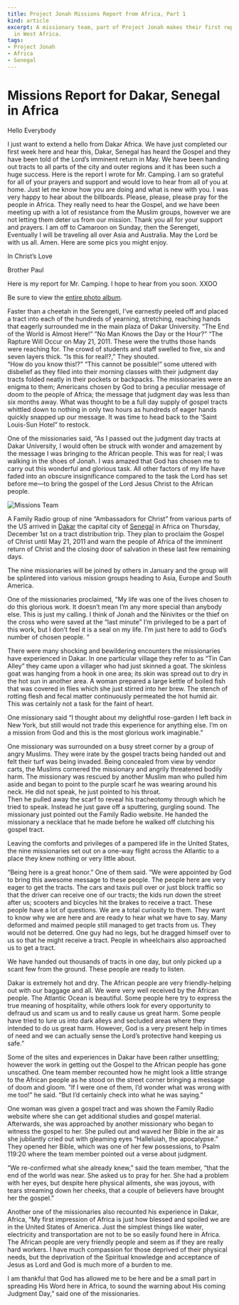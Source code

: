 ```yaml
---
title: Project Jonah Missions Report from Africa, Part 1
kind: article
excerpt: A missionary team, part of Project Jonah makes their first report from Senegal 
  in West Africa.
tags:
- Project Jonah
- Africa
- Senegal
---
```

# Missions Report for Dakar, Senegal in Africa

Hello Everybody

I just want to extend a hello from Dakar Africa.  We 
have just completed our first week here and hear this, Dakar, Senegal has heard the Gospel 
and they have been told of the Lord&rsquo;s imminent return in May.  We have been handing 
out tracts to all parts of the city and outer regions and it has been such a huge success. 
Here is the report I wrote for Mr. Camping.  I am so grateful for all of your prayers and 
support and would love to hear from all of you at home. Just let me know how you are doing 
and what is new with you.  I was very happy to hear about the billboards. Please, please,
please pray for the people in Africa.  They really need to hear the Gospel, and we have 
been meeting up with a lot of resistance from the Muslim groups, however we are not letting 
them deter us from our mission.  Thank you all for your support and prayers.  I am off to 
Camaroon on Sunday, then the Serengeti, Eventually I will be traveling all over Asia and 
Australia. May the Lord be with us all. Amen.  Here are some pics you might enjoy.

In Christ&rsquo;s Love

Brother Paul

Here is my report for Mr. Camping.  I hope to hear from you soon.  XXOO

Be sure to view the [entire photo album](http://www.ebiblefellowship.com/gallery/v/project_jonah/senegal_tract_trip/).

Faster than a cheetah in the Serengeti, I&rsquo;ve earnestly peeled off and placed a tract 
into each of the hundreds of yearning, stretching, reaching hands that eagerly surrounded
me in the main plaza of Dakar University. “The End of the World is Almost Here!” 
“No Man Knows the Day or the Hour?”  “The Rapture Will Occur on May 21, 2011. 
These were the truths those hands were reaching for.  The crowd of students and staff 
swelled to five, six and seven layers thick. “Is this for real!?,” They shouted.  
“How do you know this!?” “This cannot be possible!” some uttered with disbelief as they 
filed into their morning classes with their judgment day tracts folded neatly in their 
pockets or backpacks.  The missionaries were an enigma to them; Americans chosen by God 
to bring a peculiar message of doom to the people of Africa; the message that judgment 
day was less than six months away. What was thought to be a full day supply of gospel 
tracts whittled down to nothing in only two hours as hundreds of eager hands quickly 
snapped up our message. It was time to head back to the ‘Saint Louis-Sun Hotel” to restock.

One of the missionaries said, “As I passed out the judgment day tracts at Dakar 
University, I would often be struck with wonder and amazement by the message I 
was bringing to the African people. This was for real; I was walking in the shoes of 
Jonah. I was amazed that God has chosen me to carry out this wonderful and glorious 
task. All other factors of my life have faded into an obscure insignificance compared 
to the task the Lord has set before me&mdash;to bring the gospel of the Lord Jesus 
Christ to the African people.

![Missions Team](http://www.ebiblefellowship.com/gallery/d/2582-2/photo-1.jpg)

A Family Radio group of nine “Ambassadors for Christ” from various parts of the US 
arrived in [Dakar](http://en.wikipedia.org/wiki/Dakar) the capital city of 
[Senegal](http://en.wikipedia.org/wiki/Senegal) 
in Africa on Thursday, December 1st on a tract distribution trip. They 
plan to proclaim the Gospel of Christ until May 21, 2011 and warn the people of Africa 
of the imminent return of Christ and the closing door of salvation in these last few 
remaining days.  

The nine missionaries will be joined by others in January and the group will be 
splintered into various mission groups heading to Asia, Europe and South America.  

One of the missionaries proclaimed, “My life was one of the lives chosen to do 
this glorious work. It doesn&rsquo;t mean I&rsquo;m any more special than anybody 
else. This is just my calling. I think of Jonah and the Ninivites or the thief on 
the cross who were saved at the “last minute” I’m privileged to be a part of 
this work, but I don&rsquo;t feel it is a seal on my life. I&rsquo;m just here 
to add to God&rsquo;s number of chosen people. ”

There were many shocking and bewildering encounters the missionaries have experienced 
in Dakar. In one particular village they refer to as “Tin Can Alley” they came upon 
a villager who had just skinned a goat. The skinless goat was hanging from a hook 
in one area; its skin was spread out to dry in the hot sun in another area. A woman 
prepared a large kettle of boiled fish that was covered in flies which she just 
stirred into her brew. The stench of rotting flesh and fecal matter continuously 
permeated the hot humid air. This was certainly not a task for the faint of heart.

One missionary said “I thought about my delightful rose-garden I left back in New 
York, but still would not trade this experience for anything else.  I&rsquo;m on 
a mission from God and this is the most glorious work imaginable.”

One missionary was surrounded on a busy street corner by a group of angry Muslims. 
They were irate by the gospel tracts being handed out and felt their turf was being 
invaded. Being concealed from view by vendor carts, the Muslims cornered the 
missionary and angrily threatened bodily harm.  The missionary was rescued by 
another Muslim man who pulled him aside and began to point to the purple scarf 
he was wearing around his neck.  He did not speak, he just pointed to his throat.  
Then he pulled away the scarf to reveal his tracheotomy through which he tried to 
speak. Instead he just gave off a sputtering, gurgling sound. The missionary just 
pointed out the Family Radio website. He handed the missionary a necklace that he 
made before he walked off clutching his gospel tract.

Leaving the comforts and privileges of a pampered life in the United States, the 
nine missionaries set out on a one-way flight across the Atlantic to a place they 
knew nothing or very little about.

“Being here is a great honor.” One of them said. “We were appointed by God 
to bring this awesome message to these people. The people here are very eager 
to get the tracts.  The cars and taxis pull over or just block traffic so that 
the driver can receive one of our tracts; the kids run down the street after us; 
scooters and bicycles hit the brakes to receive a tract.  These people have a 
lot of questions. We are a total curiosity to them. They want to know why we 
are here and are ready to hear what we have to say. Many deformed and maimed 
people still managed to get tracts from us. They would not be deterred. One 
guy had no legs, but he dragged himself over to us so that he might receive a 
tract. People in wheelchairs also approached us to get a tract.

We have handed out thousands of tracts in one day, but only picked up a scant 
few from the ground. These people are ready to listen.

Dakar is extremely hot and dry. The African people are very friendly-helping 
out with our baggage and all. We were very well received by the African people. 
The Atlantic Ocean is beautiful. Some people here try to express the true 
meaning of hospitality, while others look for every opportunity to defraud us 
and scam us and to really cause us great harm. Some people have tried to lure 
us into dark alleys and secluded areas where they intended to do us great harm. 
However, God is a very present help in times of need and we can actually sense 
the Lord&rsquo;s protective hand keeping us safe.”

Some of the sites and experiences in Dakar have been rather unsettling; however 
the work in getting out the Gospel to the African people has gone unscathed. 
One team member recounted how he might look a little strange to the African 
people as he stood on the street corner bringing a message of doom and gloom. 
”If I were one of them, I&rsquo;d wonder what was wrong with me too!” he said. 
“But I&rsquo;d certainly check into what he was saying.”

One woman was given a gospel tract and was shown the Family Radio website where 
she can get additional studies and gospel material. Afterwards, she was approached 
by another missionary who began to witness the gospel to her. She pulled out 
and waved her Bible in the air as she jubilantly cried out with gleaming eyes 
“Halleluiah, the apocalypse.” They opened her Bible, which was one of her few 
possessions, to Psalm 119:20 where the team member pointed out a verse about judgment.

“We re-confirmed what she already knew,” said the team member, “that the end 
of the world was near. She asked us to pray for her. She had a problem with 
her eyes, but despite here physical ailments, she was joyous, with tears 
streaming down her cheeks, that a couple of believers have brought her the gospel.”  

Another one of the missionaries also recounted his experience in Dakar, Africa, 
“My first impression of Africa is just how blessed and spoiled we are in the 
United States of America. Just the simplest things like water, electricity and 
transportation are not to be so easily found here in Africa. The African people 
are very friendly people and seem as if they are really hard workers. I have 
much compassion for those deprived of their physical needs, but the deprivation 
of the Spiritual knowledge and acceptance of Jesus as Lord and God is much more 
of a burden to me.

I am thankful that God has allowed me to be here and be a small part in spreading 
His Word here in Africa, to sound the warning about His coming Judgment Day,” 
said one of the missionaries.  

